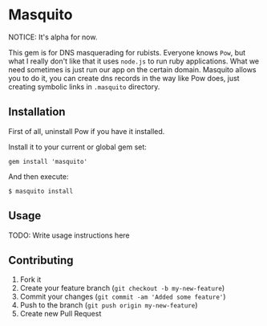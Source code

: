 # Masquito

NOTICE: It's alpha for now.

This gem is for DNS masquerading for rubists. Everyone knows `Pow`, but what
I really don't like that it uses `node.js` to run ruby applications. What we need
sometimes is just run our app on the certain domain. Masquito allows you to do it,
you can create dns records in the way like Pow does, just creating symbolic
links in `.masquito` directory.

## Installation

First of all, uninstall Pow if you have it installed.

Install it to your current or global gem set:

    gem install 'masquito'

And then execute:

    $ masquito install

## Usage

TODO: Write usage instructions here

## Contributing

1. Fork it
2. Create your feature branch (`git checkout -b my-new-feature`)
3. Commit your changes (`git commit -am 'Added some feature'`)
4. Push to the branch (`git push origin my-new-feature`)
5. Create new Pull Request
